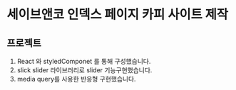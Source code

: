 # 세이브앤코 인덱스 페이지 카피 사이트 제작

## 프로젝트 

1. React 와 styledComponet 를 통해 구성했습니다.
2. slick slider 라이브러리로 slider 기능구현했습니다.
3. media query를 사용한 반응형 구현했습니다.

